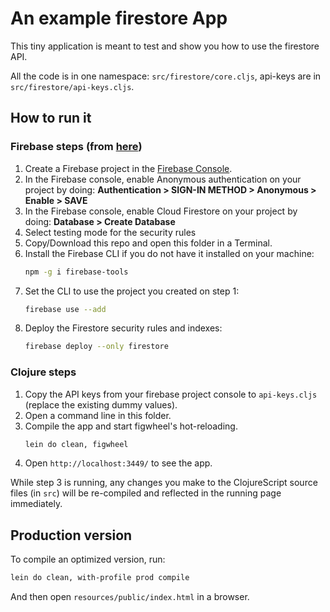 # An example firestore App

This tiny application is meant to test and show you how to use the firestore API.

All the code is in one namespace: `src/firestore/core.cljs`, api-keys are in
`src/firestore/api-keys.cljs`.

## How to run it

### Firebase steps (from [here](https://github.com/firebase/quickstart-js/tree/master/firestore))
1. Create a Firebase project in the [Firebase Console](https://console.firebase.google.com).
2. In the Firebase console, enable Anonymous authentication on your project by doing: **Authentication > SIGN-IN METHOD > Anonymous > Enable > SAVE**
3. In the Firebase console, enable Cloud Firestore on your project by doing: **Database > Create Database**
4. Select testing mode for the security rules
5. Copy/Download this repo and open this folder in a Terminal.
6. Install the Firebase CLI if you do not have it installed on your machine:
   ```bash
   npm -g i firebase-tools
   ```
7. Set the CLI to use the project you created on step 1:
   ```bash
   firebase use --add
   ```
8. Deploy the Firestore security rules and indexes:
   ```bash
   firebase deploy --only firestore
   ```

### Clojure steps

1. Copy the API keys from your firebase project console to `api-keys.cljs` (replace
   the existing dummy values).
2. Open a command line in this folder.
3. Compile the app and start figwheel's hot-reloading.
   ```bash
   lein do clean, figwheel
   ```
4. Open `http://localhost:3449/` to see the app.

While step 3 is running, any changes you make to the ClojureScript source files
(in `src`) will be re-compiled and reflected in the running page immediately.

## Production version

To compile an optimized version, run:

```bash
lein do clean, with-profile prod compile
```

And then open `resources/public/index.html` in a browser.
